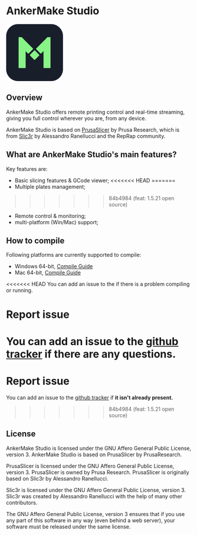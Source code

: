 # AnkerMake Studio
![image](AnkerStudio/resources/icons/AnkerStudio.png)

## Overview
AnkerMake Studio offers remote printing control and real-time streaming, giving you full control wherever you are, from any device.

AnkerMake Studio is based on [PrusaSlicer](https://github.com/prusa3d/PrusaSlicer) by Prusa Research, which is from [Slic3r](https://github.com/Slic3r/Slic3r) by Alessandro Ranellucci and the RepRap community.

## What are AnkerMake Studio's main features?

Key features are:

- Basic slicing features & GCode viewer;
<<<<<<< HEAD
=======
- Multiple plates management;
>>>>>>> 84b4984 (feat: 1.5.21 open source)
- Remote control & monitoring;
- multi-platform (Win/Mac) support;

## How to compile
Following platforms are currently supported to compile:
- Windows 64-bit, [Compile Guide](AnkerStudio/doc/Windows_build.md)
- Mac 64-bit, [Compile Guide](AnkerStudio/doc/MacOs_build.md)

<<<<<<< HEAD
You can add an issue to the if there is a problem compiling or running.

# Report issue
You can add an issue to the [github tracker](https://github.com/ankermake/AnkerMake-PrusaSlicer-Release/issues) if there are any questions.
=======
# Report issue
You can add an issue to the [github tracker](https://github.com/ankermake/AnkerMake-PrusaSlicer-Release/issues) if **it isn't already present.**
>>>>>>> 84b4984 (feat: 1.5.21 open source)

## License
	
AnkerMake Studio is licensed under the GNU Affero General Public License, version 3. AnkerMake Studio is based on PrusaSlicer by PrusaResearch.

PrusaSlicer is licensed under the GNU Affero General Public License, version 3. PrusaSlicer is owned by Prusa Research. PrusaSlicer is originally based on Slic3r by Alessandro Ranellucci.

Slic3r is licensed under the GNU Affero General Public License, version 3. Slic3r was created by Alessandro Ranellucci with the help of many other contributors.

The GNU Affero General Public License, version 3 ensures that if you use any part of this software in any way (even behind a web server), your software must be released under the same license.
